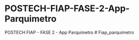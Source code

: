 # POSTECH-FIAP-FASE-2-App-Parquimetro
POSTECH FIAP - FASE 2 - App Parquimetro
#   F i a p _ p a r q u i m e t r o  
 
